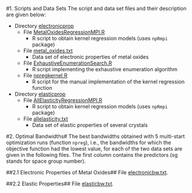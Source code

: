 #1. Scripts and Data Sets
The script and data set files and their description are given below:

- Directory [electronicprop](electronicprop/)
  - File [MetalOxidesRegressionMPI.R](electronicprop/MetalOxidesRegressionMPI.R)
    - R script to obtain kernel regression models (uses `npRmpi` package)
  - File [metal_oxides.txt](electronicprop/metal_oxides.txt)
    - Data set of electronic properties of metal oxides
  - File [ExhaustiveEnumerationSearch.R](electronicprop/ExhaustiveEnumerationSearch.R)
    - R script implementing the exhaustive enumeration algorithm 
  - File [npregkernel.R](electronicprop/npregkernel.R)
    -	R script for the manual implementation of the kernel regression function
- Directory [elasticprop](elasticprop/)
  - File [AllElasticityRegressionMPI.R](elasticprop/AllElasticityRegressionMPI.R)
    - R script to obtain kernel regression models (uses `npRmpi` package)
  - File [allelasticity.txt](elasticprop/allelasticity.txt)
    - Data set of elastic properties of several crystals

#2. Optimal Bandwidths#
The best bandwidths obtained with 5 multi-start optimization runs (function `npreg`), i.e., the bandwidths for which the objective function had the lowest value, for each of the two data sets are given in the following files. The first column contains the predictors (sg stands for space group number).

##2.1 Electronic Properties of Metal Oxides##
File [electronicbw.txt](electronicprop/electronicbw.txt).

##2.2 Elastic Properties##
File [elasticbw.txt](elasticprop/elasticbw.txt).
